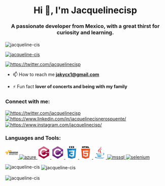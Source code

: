 <h1 align="center">Hi 👋, I'm Jacquelinecisp</h1>
<h3 align="center">A passionate developer from Mexico, with a great thirst for curiosity and learning.</h3>
<h4 align="center">  </h3>
<p align="left"> <img src="https://komarev.com/ghpvc/?username=jacqueline-cis&label=Profile%20views&color=0e75b6&style=flat" alt="jacqueline-cis" /> </p>

<p align="left"> <a href="https://github.com/ryo-ma/github-profile-trophy"><img src="https://github-profile-trophy.vercel.app/?username=jacqueline-cis" alt="jacqueline-cis" /></a> </p>

<p align="left"> <a href="https://twitter.com/https://twitter.com/jacquelinecisp" target="blank"><img src="https://img.shields.io/twitter/follow/https://twitter.com/jacquelinecisp?logo=twitter&style=for-the-badge" alt="https://twitter.com/jacquelinecisp" /></a> </p>

- 📫 How to reach me **jakycx1@gmail.com**

- ⚡ Fun fact **lover of concerts and being with my family**

<h3 align="left">Connect with me:</h3>
<p align="left">
<a href="https://twitter.com/https://twitter.com/jacquelinecisp" target="blank"><img align="center" src="https://raw.githubusercontent.com/rahuldkjain/github-profile-readme-generator/master/src/images/icons/Social/twitter.svg" alt="https://twitter.com/jacquelinecisp" height="30" width="40" /></a>
<a href="https://linkedin.com/in/https://www.linkedin.com/in/jacquelinecisnerospuente/" target="blank"><img align="center" src="https://raw.githubusercontent.com/rahuldkjain/github-profile-readme-generator/master/src/images/icons/Social/linked-in-alt.svg" alt="https://www.linkedin.com/in/jacquelinecisnerospuente/" height="30" width="40" /></a>
<a href="https://instagram.com/https://www.instagram.com/jacquelinecisp/" target="blank"><img align="center" src="https://raw.githubusercontent.com/rahuldkjain/github-profile-readme-generator/master/src/images/icons/Social/instagram.svg" alt="https://www.instagram.com/jacquelinecisp/" height="30" width="40" /></a>
</p>

<h3 align="left">Languages and Tools:</h3>
<p align="left"> <a href="https://aws.amazon.com" target="_blank" rel="noreferrer"> <img src="https://raw.githubusercontent.com/devicons/devicon/master/icons/amazonwebservices/amazonwebservices-original-wordmark.svg" alt="aws" width="40" height="40"/> </a> <a href="https://azure.microsoft.com/en-in/" target="_blank" rel="noreferrer"> <img src="https://www.vectorlogo.zone/logos/microsoft_azure/microsoft_azure-icon.svg" alt="azure" width="40" height="40"/> </a> <a href="https://www.w3schools.com/cpp/" target="_blank" rel="noreferrer"> <img src="https://raw.githubusercontent.com/devicons/devicon/master/icons/cplusplus/cplusplus-original.svg" alt="cplusplus" width="40" height="40"/> </a> <a href="https://www.w3schools.com/cs/" target="_blank" rel="noreferrer"> <img src="https://raw.githubusercontent.com/devicons/devicon/master/icons/csharp/csharp-original.svg" alt="csharp" width="40" height="40"/> </a> <a href="https://www.w3schools.com/css/" target="_blank" rel="noreferrer"> <img src="https://raw.githubusercontent.com/devicons/devicon/master/icons/css3/css3-original-wordmark.svg" alt="css3" width="40" height="40"/> </a> <a href="https://www.w3.org/html/" target="_blank" rel="noreferrer"> <img src="https://raw.githubusercontent.com/devicons/devicon/master/icons/html5/html5-original-wordmark.svg" alt="html5" width="40" height="40"/> </a> <a href="https://www.java.com" target="_blank" rel="noreferrer"> <img src="https://raw.githubusercontent.com/devicons/devicon/master/icons/java/java-original.svg" alt="java" width="40" height="40"/> </a> <a href="https://www.microsoft.com/en-us/sql-server" target="_blank" rel="noreferrer"> <img src="https://www.svgrepo.com/show/303229/microsoft-sql-server-logo.svg" alt="mssql" width="40" height="40"/> </a> <a href="https://www.selenium.dev" target="_blank" rel="noreferrer"> <img src="https://raw.githubusercontent.com/detain/svg-logos/780f25886640cef088af994181646db2f6b1a3f8/svg/selenium-logo.svg" alt="selenium" width="40" height="40"/> </a> </p>

<p><img align="left" src="https://github-readme-stats.vercel.app/api/top-langs?username=jacqueline-cis&show_icons=true&locale=en&layout=compact" alt="jacqueline-cis" /></p>

<p>&nbsp;<img align="center" src="https://github-readme-stats.vercel.app/api?username=jacqueline-cis&show_icons=true&locale=en" alt="jacqueline-cis" /></p>

<p><img align="center" src="https://github-readme-streak-stats.herokuapp.com/?user=jacqueline-cis&" alt="jacqueline-cis" /></p>

